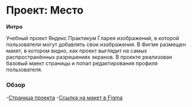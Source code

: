 # Проект: Место

**Интро**

Учебный проект Яндекс Практикум Гларея изображений, в которой пользователи могут добавлять свои изображения.
В Фигме размещен макет, в котором видно, как проект выглядит на самых распространённых разрешениях экранов.
В проекте реализован базовый маект страницы и попап редактирования профиля пользователя.

### Обзор

-[Страница проекта](https://geometriceath.github.io/mesto/) -[Ссылка на макет в Figma](https://www.figma.com/file/2cn9N9jSkmxD84oJik7xL7/JavaScript.-Sprint-4?node-id=0%3A1)
